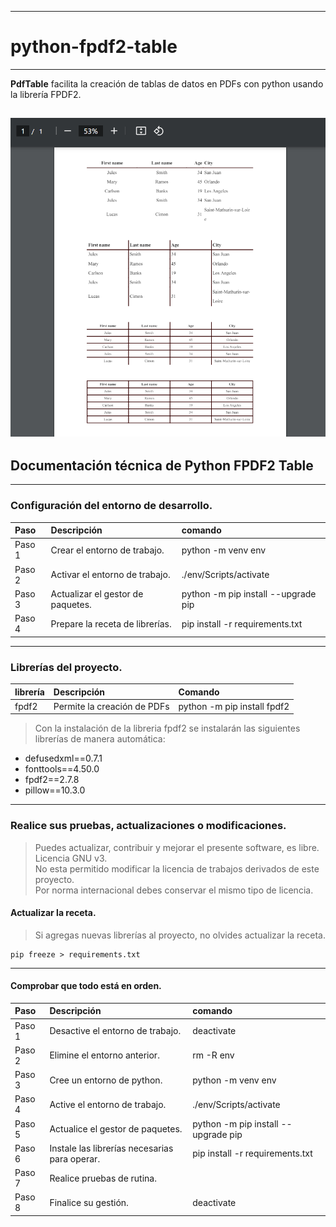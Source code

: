
---

# python-fpdf2-table

***


<b>PdfTable</b> facilita la creación de tablas de datos en PDFs con python usando la librería FPDF2.

![./images/image.png](./images/image.png)
---

## Documentación técnica de Python FPDF2 Table

***

### Configuración del entorno de desarrollo.
| Paso   | Descripción                       | comando                             |
| :----  | :----                             | :---                                |
| Paso 1 |  Crear el entorno de trabajo.     | python -m venv env                  |
| Paso 2 | Activar el entorno de trabajo.    | ./env/Scripts/activate              |
| Paso 3 | Actualizar el gestor de paquetes. | python -m pip install --upgrade pip |
| Paso 4 | Prepare la receta de librerías.   | pip install -r requirements.txt     |

***

### Librerías del proyecto.
| librería  | Descripción              | Comando                           |
| :----     | :---                     | :---                              |
| fpdf2      | Permite la creación de PDFs | python -m pip install fpdf2       |

> Con la instalación de la libreria fpdf2 se instalarán las
siguientes librerías de manera automática:



<ul>
<li>defusedxml==0.7.1</li>
<li>fonttools==4.50.0</li>
<li>fpdf2==2.7.8</li>
<li>pillow==10.3.0</li>
</ul>

---

### Realice sus pruebas, actualizaciones o modificaciones.
> Puedes actualizar, contribuir y mejorar el presente software, es libre. Licencia GNU v3.  
No esta permitido modificar la licencia de trabajos derivados de este proyecto.  
Por norma internacional debes conservar el mismo tipo de licencia.

#### Actualizar la receta.

> Si agregas nuevas librerías al proyecto, no olvides actualizar la receta.

``` CMD
pip freeze > requirements.txt
```

---

#### Comprobar que todo está en orden.
| Paso   | Descripción                                   | comando                               |
| :----  | :----                                         | :---                                  |
| Paso 1 | Desactive el entorno de trabajo.              | deactivate                            |
| Paso 2 | Elimine el entorno anterior.                  | rm -R env                             |
| Paso 3 | Cree un entorno de python.                    | python -m venv env                    |
| Paso 4 | Active el entorno de trabajo.                 | ./env/Scripts/activate                |
| Paso 5 | Actualice el gestor de paquetes.              | python -m pip install --upgrade pip   |
| Paso 6 | Instale las librerías necesarias para operar. | pip install -r requirements.txt       |
| Paso 7 | Realice pruebas de rutina.                    |  |
| Paso 8 | Finalice su gestión.                          | deactivate                            |
